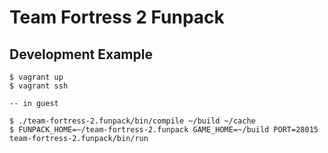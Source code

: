 # Team Fortress 2 Funpack

## Development Example

    $ vagrant up
    $ vagrant ssh
    
    -- in guest
    
    $ ./team-fortress-2.funpack/bin/compile ~/build ~/cache
    $ FUNPACK_HOME=~/team-fortress-2.funpack GAME_HOME=~/build PORT=28015 team-fortress-2.funpack/bin/run